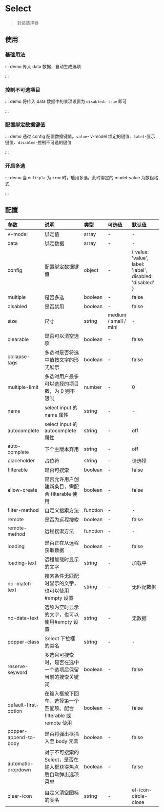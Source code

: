 # Select

> 封装选择器

## 使用

### 基础用法

::: demo 传入 data 数据，自动生成选项

<template>
  <pro-select
    v-model="select"
    :data="data"
  />
</template>

<script>
import { ref } from 'vue'

export default {
  setup() {
    const select = ref('')
    const data = ref([
      { value: 'Go', label: 'go' },
      { value: 'JavaScript', label: 'javascript' },
      { value: 'Python', label: 'python' },
      { value: 'Dart', label: 'dart' },
      { value: 'V', label: 'v' },
    ])

    return {
      select,
      data,
    }
  }
}
</script>

:::

### 控制不可选项目

::: demo 将传入 data 数据中的某项设置为 `disabled: true` 即可

<template>
  <pro-select
    v-model="select1"
    :data="list"
  />
</template>

<script>
import { ref } from 'vue'

export default {
  setup() {
    const select1 = ref('')
    const list = ref([
      { value: 'Go', label: 'go', disabled: true },
      { value: 'JavaScript', label: 'javascript' },
      { value: 'Python', label: 'python' },
      { value: 'Dart', label: 'dart' },
      { value: 'V', label: 'v' },
    ])

    return {
      select1,
      list,
    }
  }
}
</script>

:::

### 配置绑定数据键值

::: demo 通过 config 配置数据键值。`value`- v-model 绑定的键值、`label`-显示键值、`disabled`-控制不可选的键值

<template>
  <pro-select
    v-model="select2"
    :data="data"
    :config="config"
  />
</template>

<script>
import { ref } from 'vue'

export default {
  setup() {
    const select2 = ref('')
    const config = ref({ value: 'label', label: 'value' })
    const data = ref([
      { value: 'Go', label: 'go' },
      { value: 'JavaScript', label: 'javascript' },
      { value: 'Python', label: 'python' },
      { value: 'Dart', label: 'dart' },
      { value: 'V', label: 'v' },
    ])

    return {
      select2,
      config,
      data,
    }
  }
}
</script>

:::

### 开启多选

::: demo 当 `multiple` 为 `true` 时，启用多选。此时绑定的 model-value 为数组格式

<template>
  <pro-select
    v-model="select"
    :data="data"
    multiple
  />
</template>

<script>
import { ref } from 'vue'

export default {
  setup() {
    const select = ref([])
    const data = ref([
      { value: 'Go', label: 'go' },
      { value: 'JavaScript', label: 'javascript' },
      { value: 'Python', label: 'python' },
      { value: 'Dart', label: 'dart' },
      { value: 'V', label: 'v' },
    ])

    return {
      select,
      data,
    }
  }
}
</script>

:::

## 配置

| 参数                  | 说明                                                               | 类型     | 可选值                | 默认值                                                   |
| :-------------------- | :----------------------------------------------------------------- | :------- | :-------------------- | :------------------------------------------------------- |
| v-model               | 绑定值                                                             | array    | -                     | -                                                        |
| data                  | 绑定数据                                                           | array    | -                     | -                                                        |
| config                | 配置绑定数据键值                                                   | object   | -                     | { value: 'value', label: 'label', disabled: 'disabled' } |
| multiple              | 是否多选                                                           | boolean  | -                     | false                                                    |
| disabled              | 是否禁用                                                           | boolean  | -                     | false                                                    |
| size                  | 尺寸                                                               | string   | medium / small / mini | -                                                        |
| clearable             | 是否可以清空选项                                                   | boolean  | -                     | false                                                    |
| collapse-tags         | 多选时是否将选中值按文字的形式展示                                 | boolean  | -                     | false                                                    |
| multiple-limit        | 多选时用户最多可以选择的项目数，为 0 则不限制                      | number   | -                     | 0                                                        |
| name                  | select input 的 name 属性                                          | string   | -                     | -                                                        |
| autocomplete          | select input 的 autocomplete 属性                                  | string   | -                     | off                                                      |
| auto-complete         | 下个主版本弃用                                                     | string   | -                     | off                                                      |
| placeholder           | 占位符                                                             | string   | -                     | 请选择                                                   |
| filterable            | 是否可搜索                                                         | boolean  | -                     | false                                                    |
| allow-create          | 是否允许用户创建新条目，需配合 filterable 使用                     | boolean  | -                     | false                                                    |
| filter-method         | 自定义搜索方法                                                     | function | -                     | -                                                        |
| remote                | 是否为远程搜索                                                     | boolean  | -                     | false                                                    |
| remote-method         | 远程搜索方法                                                       | function | -                     | -                                                        |
| loading               | 是否正在从远程获取数据                                             | boolean  | -                     | false                                                    |
| loading-text          | 远程加载时显示的文字                                               | string   | -                     | 加载中                                                   |
| no-match-text         | 搜索条件无匹配时显示的文字，也可以使用#empty 设置                  | string   | -                     | 无匹配数据                                               |
| no-data-text          | 选项为空时显示的文字，也可以使用#empty 设置                        | string   | -                     | 无数据                                                   |
| popper-class          | Select 下拉框的类名                                                | string   | -                     | -                                                        |
| reserve-keyword       | 多选且可搜索时，是否在选中一个选项后保留当前的搜索关键词           | boolean  | -                     | false                                                    |
| default-first-option  | 在输入框按下回车，选择第一个匹配项。配合 filterable 或 remote 使用 | boolean  | -                     | false                                                    |
| popper-append-to-body | 是否将弹出框插入至 body 元素                                       | boolean  | -                     | false                                                    |
| automatic-dropdown    | 对于不可搜索的 Select，是否在输入框获得焦点后自动弹出选项菜单      | boolean  | -                     | false                                                    |
| clear-icon            | 自定义清空图标的类名                                               | string   | -                     | el-icon-circle-close                                     |
